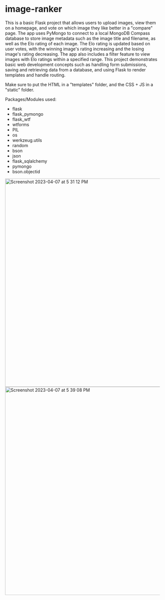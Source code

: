 # image-ranker
This is a basic Flask project that allows users to upload images, view them on a homepage, and vote on which image they like better in a "compare" page. The app uses PyMongo to connect to a local MongoDB Compass database to store image metadata such as the image title and filename, as well as the Elo rating of each image. The Elo rating is updated based on user votes, with the winning image's rating increasing and the losing image's rating decreasing. The app also includes a filter feature to view images with Elo ratings within a specified range. This project demonstrates basic web development concepts such as handling form submissions, saving and retrieving data from a database, and using Flask to render templates and handle routing.

Make sure to put the HTML in a "templates" folder, and the CSS + JS in a "static" folder. 

Packages/Modules used:
- flask
- flask_pymongo
- flask_wtf
- wtforms
- PIL
- os
- werkzeug.utils
- random
- bson
- json
- flask_sqlalchemy
- pymongo
- bson.objectid

<img width="677" alt="Screenshot 2023-04-07 at 5 31 12 PM" src="https://user-images.githubusercontent.com/34040500/230695468-b36af176-0423-4921-9663-d64cb8390ee7.png">
<img width="677" alt="Screenshot 2023-04-07 at 5 39 08 PM" src="https://user-images.githubusercontent.com/34040500/230696160-44dfaf5e-0193-4d44-812f-3595779fd5a6.png">
